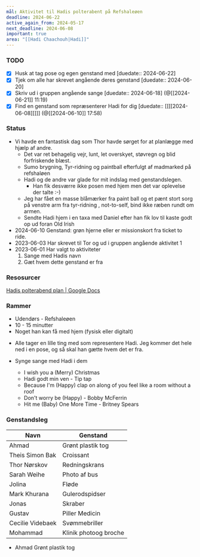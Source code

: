 ```yaml
---
mål: Aktivitet til Hadis polterabent på Refshaleøen
deadline: 2024-06-22
active_again_from: 2024-05-17
next_deadline: 2024-06-08
important: true
area: "[[Hadi Chaachouh|Hadi]]"
---
```

### TODO
- [x] Husk at tag pose og egen genstand med [duedate:: 2024-06-22]
- [x] Tjek om alle har skrevet angående deres genstand [duedate:: 2024-06-20] 
- [x] Skriv ud i gruppen angående sange [duedate:: 2024-06-18] (@[[2024-06-21]] 11:19)
- [x] Find en genstand som repræsenterer Hadi for dig [duedate:: [[[[2024-06-08]]]]] (@[[2024-06-10]] 17:58)

### Status
* Vi havde en fantastisk dag som Thor havde sørget for at planlægge med hjælp af andre.
	* Det var ret behagelig vejr, lunt, let overskyet, støvregn og blid forfriskende blæst.
	* Sumo brygning, Tyr-ridning og paintball efterfulgt af madmarked på refshaløen  
	* Hadi og de andre var glade for mit indslag med genstandslegen.
		* Han fik desværre ikke posen med hjem men det var oplevelse der talte :-)
	* Jeg har fået en masse blåmærker fra paint ball og et pænt stort sorg på venstre arm fra tyr-ridning , not-to-self, bind ikke ræben rundt om armen.
	* Sendte Hadi hjem i en taxa med Daniel efter han fik lov til kaste godt op ud foran Old Irish
* 2024-06-10 Genstand: grøn hjerne eller er missionskort fra ticket to ride. 
* 2023-06-03 Har skrevet til Tor og ud i gruppen angående aktivitet 1  
* 2023-06-01 Har valgt to aktiviteter
	1. Sange med Hadis navn
	2. Gæt hvem dette genstand er fra
### Resosurcer
[Hadis polterabend plan | Google Docs](https://docs.google.com/spreadsheets/d/1WgyypVIASy8Q836QLXx-FXDK1K-C9Qz8V1KWyDsMUvM/htmlview)
### Rammer
* Udendørs - Refshaleøen 
* 10 - 15 minutter
* Noget han kan få med hjem (fysisk eller digitalt)
- Alle tager en lille ting med som representere Hadi.  Jeg kommer det hele ned i en pose, og så skal han gætte hvem det er fra. 

- Synge sange med Hadi i dem 
	- I wish you a (Merry) Christmas 
	- Hadi godt min ven - Tip tap
	- Because I'm (Happy) clap on along of you feel like a room without a roof 
	- Don't worry be (Happy) - Bobby McFerrin 
	- Hit me (Baby) One More Time - Britney Spears

### Genstandsleg

| Navn             | Genstand              |
| ---------------- | --------------------- |
| Ahmad            | Grønt plastik tog     |
| Theis Simon Bak  | Croissant             |
| Thor Nørskov     | Redningskrans         |
| Sarah Weihe      | Photo af bus          |
| Jolina           | Fløde                 |
| Mark Khurana     | Gulerodspidser        |
| Jonas            | Skraber               |
| Gustav           | Piller Medicin        |
| Cecilie Videbaek | Svømmebriller         |
| Mohammad         | Klinik photoog broche |


- Ahmad Grønt plastik tog 